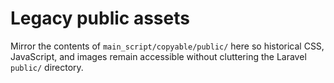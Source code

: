# Legacy public assets

Mirror the contents of `main_script/copyable/public/` here so historical CSS, JavaScript, and images remain accessible without
cluttering the Laravel `public/` directory.
